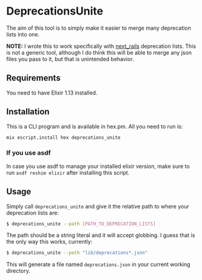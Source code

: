 # DeprecationsUnite

The aim of this tool is to simply make it easier to merge many deprecation lists into one.

**NOTE:** I wrote this to work specifically with [next_rails](https://github.com/fastruby/next_rails) deprecation lists. This is not a generic tool, although
I do think this will be able to merge any json files you pass to it, but that is unintended behavior.

## Requirements

You need to have Elixir 1.13 installed.

## Installation

This is a CLI program and is available in hex.pm. All you need to run is:

```bash
mix escript.install hex deprecations_unite
```
### If you use asdf
In case you use asdf to manage your installed elixir version, make sure to run `asdf reshim elixir` after installing this script.

## Usage

Simply call `deprecations_unite` and give it the relative path to where your deprecation lists are:

```bash
$ deprecations_unite --path [PATH_TO_DEPRECATION_LISTS]
```

The path should be a string literal and it will accept globbing. I guess that is the only way this works, currently:

```bash
$ deprecations_unite --path "lib/deprecations*.json"
```

This will generate a file named `deprecations.json` in your current working directory.

